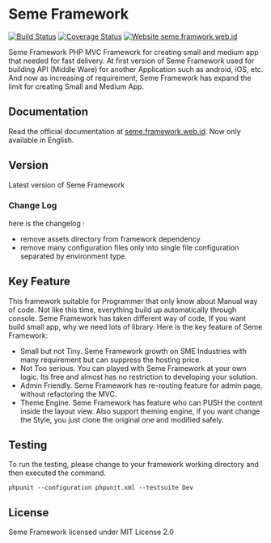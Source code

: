 # Seme Framework

[![Build Status](https://travis-ci.org/drosanda/seme-framework.svg?branch=master)](https://travis-ci.org/drosanda/seme-framework) [![Coverage Status](https://coveralls.io/repos/github/drosanda/seme-framework/badge.svg?branch=master)](https://coveralls.io/github/drosanda/seme-framework?branch=master) [![Website seme.framwork.web.id](https://img.shields.io/website-up-down-green-red/http/seme.framework.web.id)](https://seme.framework.web.id/)


Seme Framework PHP MVC Framework for creating small and medium app that needed for fast delivery. At first version of Seme Framework used for building API (Middle Ware) for another Application such as android, iOS, etc. And now as increasing of requirement, Seme Framework has expand the limit for creating Small and Medium App.

## Documentation

Read the official documentation at [seme.framework.web.id](https://seme.framework.web.id). Now only available in English.

## Version

Latest version of Seme Framework

### Change Log

here is the changelog :

- remove assets directory from framework dependency
- remove many configuration files only into single file configuration separated by environment type.

## Key Feature

This framework suitable for Programmer that only know about Manual way of code. Not like this time, everything build up automatically through console. Seme Framework has taken different way of code, If you want build small app, why we need lots of library. Here is the key feature of Seme Framework:

- Small but not Tiny. Seme Framework growth on SME Industries with many requirement but can suppress the hosting price.
- Not Too serious. You can played with Seme Framework at your own logic. Its free and almost has no restriction to developing your solution.
- Admin Friendly. Seme Framework has re-routing feature for admin page, without refactoring the MVC.
- Theme Engine. Seme Framework has feature who can PUSH the content inside the layout view. Also support theming engine, if you want change the Style, you just clone the original one and modified safely.

## Testing
To run the testing, please change to your framework working directory and then executed the command.

```CLI
phpunit --configuration phpunit.xml --testsuite Dev
```

## License

Seme Framework licensed under MIT License 2.0
